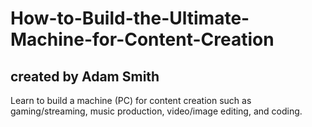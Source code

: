 # How-to-Build-the-Ultimate-Machine-for-Content-Creation 
## created by Adam Smith
Learn to build a machine (PC) for content creation such as gaming/streaming, music production, video/image editing, and coding.
